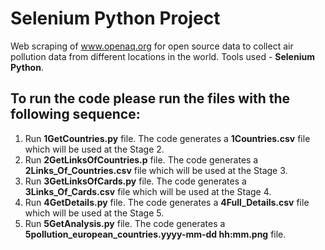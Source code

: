 # Selenium Python Project

Web scraping of www.openaq.org for open source data to collect air pollution data from different locations in the world. 
Tools used - **Selenium Python**.



## To run the code please run the files with the following sequence:
1. Run **1GetCountries.py** file. The code generates a **1Countries.csv** file which will be used at the Stage 2.
2. Run **2GetLinksOfCountries.p** file. The code generates a **2Links_Of_Countries.csv** file which will be used at the Stage 3.
3. Run **3GetLinksOfCards.py** file. The code generates a **3Links_Of_Cards.csv** file which will be used at the Stage 4.
4. Run **4GetDetails.py** file. The code generates a **4Full_Details.csv** file which will be used at the Stage 5.
5. Run **5GetAnalysis.py** file. The code generates a **5pollution_european_countries.yyyy-mm-dd hh:mm.png** file.

